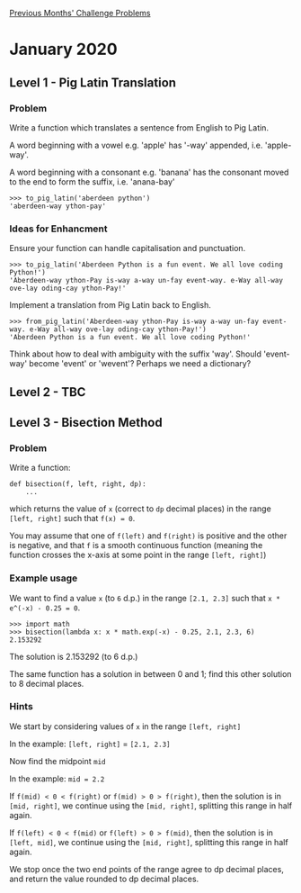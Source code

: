 [Previous Months' Challenge Problems](/previous)

# January 2020
  
## Level 1 - Pig Latin Translation

### Problem

Write a function which translates a sentence from English to Pig Latin.

A word beginning with a vowel e.g. 'apple' has '-way' appended, i.e. 'apple-way'.

A word beginning with a consonant e.g. 'banana' has the consonant moved to the end to form the suffix, i.e. 'anana-bay'

    >>> to_pig_latin('aberdeen python')
    'aberdeen-way ython-pay'

### Ideas for Enhancment

Ensure your function can handle capitalisation and punctuation.

    >>> to_pig_latin('Aberdeen Python is a fun event. We all love coding Python!')
    'Aberdeen-way ython-Pay is-way a-way un-fay event-way. e-Way all-way ove-lay oding-cay ython-Pay!'

Implement a translation from Pig Latin back to English.

    >>> from_pig_latin('Aberdeen-way ython-Pay is-way a-way un-fay event-way. e-Way all-way ove-lay oding-cay ython-Pay!')
    'Aberdeen Python is a fun event. We all love coding Python!'

Think about how to deal with ambiguity with the suffix 'way'. Should 'event-way' become 'event' or 'wevent'? Perhaps we need a dictionary?

## Level 2 - TBC

## Level 3 - Bisection Method

### Problem

Write a function:

    def bisection(f, left, right, dp):
        ...

which returns the value of `x` (correct to `dp` decimal places) in the range `[left, right]` such that `f(x) = 0`.

You may assume that one of `f(left)` and `f(right)` is positive and the other is negative, and that `f` is a smooth continuous function (meaning the function crosses the x-axis at some point in the range `[left, right]`)

### Example usage

We want to find a value `x` (to `6` d.p.) in the range `[2.1, 2.3]` such that `x * e^(-x) - 0.25 = 0`.

    >>> import math
    >>> bisection(lambda x: x * math.exp(-x) - 0.25, 2.1, 2.3, 6)
    2.153292

The solution is 2.153292 (to 6 d.p.)

The same function has a solution in between 0 and 1; find this other solution to 8 decimal places.

### Hints

We start by considering values of `x` in the range `[left, right]`

In the example: `[left, right]` = `[2.1, 2.3]`

Now find the midpoint `mid`

In the example: `mid = 2.2`

If `f(mid) < 0 < f(right)` or `f(mid) > 0 > f(right)`, then the solution is in `[mid, right]`, we continue using the `[mid, right]`, splitting this range in half again.

If `f(left) < 0 < f(mid)` or `f(left) > 0 > f(mid)`, then the solution is in `[left, mid]`, we continue using the `[mid, right]`, splitting this range in half again.

We stop once the two end points of the range agree to dp decimal places, and return the value rounded to dp decimal places.
